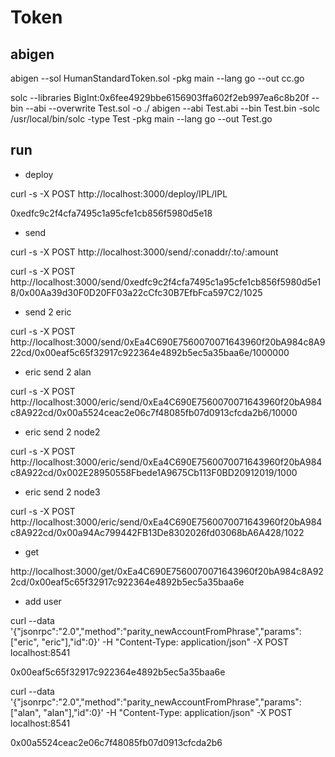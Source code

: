 # Token

## abigen

abigen --sol HumanStandardToken.sol -pkg main --lang go --out cc.go


solc --libraries BigInt:0x6fee4929bbe6156903ffa602f2eb997ea6c8b20f --bin --abi --overwrite Test.sol -o ./
abigen --abi Test.abi --bin Test.bin -solc /usr/local/bin/solc -type Test -pkg main --lang go --out Test.go

## run

- deploy

curl -s -X POST http://localhost:3000/deploy/IPL/IPL 

0xedfc9c2f4cfa7495c1a95cfe1cb856f5980d5e18

- send

curl -s -X POST http://localhost:3000/send/:conaddr/:to/:amount

curl -s -X POST http://localhost:3000/send/0xedfc9c2f4cfa7495c1a95cfe1cb856f5980d5e18/0x00Aa39d30F0D20FF03a22cCfc30B7EfbFca597C2/1025

- send 2 eric

curl -s -X POST http://localhost:3000/send/0xEa4C690E7560070071643960f20bA984c8A922cd/0x00eaf5c65f32917c922364e4892b5ec5a35baa6e/1000000

- eric send 2 alan

curl -s -X POST http://localhost:3000/eric/send/0xEa4C690E7560070071643960f20bA984c8A922cd/0x00a5524ceac2e06c7f48085fb07d0913cfcda2b6/10000

- eric send 2 node2

curl -s -X POST http://localhost:3000/eric/send/0xEa4C690E7560070071643960f20bA984c8A922cd/0x002E28950558Fbede1A9675Cb113F0BD20912019/1000

- eric send 2 node3

curl -s -X POST http://localhost:3000/eric/send/0xEa4C690E7560070071643960f20bA984c8A922cd/0x00a94Ac799442FB13De8302026fd03068bA6A428/1022

- get

http://localhost:3000/get/0xEa4C690E7560070071643960f20bA984c8A922cd/0x00eaf5c65f32917c922364e4892b5ec5a35baa6e

- add user

curl --data '{"jsonrpc":"2.0","method":"parity_newAccountFromPhrase","params":["eric", "eric"],"id":0}' -H "Content-Type: application/json" -X POST localhost:8541

0x00eaf5c65f32917c922364e4892b5ec5a35baa6e

curl --data '{"jsonrpc":"2.0","method":"parity_newAccountFromPhrase","params":["alan", "alan"],"id":0}' -H "Content-Type: application/json" -X POST localhost:8541

0x00a5524ceac2e06c7f48085fb07d0913cfcda2b6